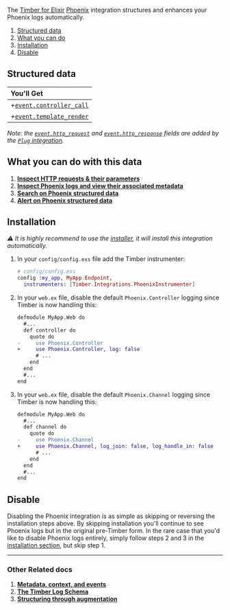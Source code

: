 The [Timber for Elixir](https://github.com/timberio/timber-ruby) [Phoenix](http://phoenixframework.org/) integration structures and enhances your Phoenix logs automatically.

1. [Structured data](#structured-data)
2. [What you can do](#what-you-can-do)
3. [Installation](#installation)
4. [Disable](#disable)

## Structured data

|You'll Get|
|:------|
|<i>+</i>[`event.controller_call`](/docs/concepts/log-json-schema/events/controller-call-event)|
|<i>+</i>[`event.template_render`](/docs/concepts/log-json-schema/events/template-render-event)|

*Note: the [`event.http_request`](/docs/concepts/log-json-schema/events/http-request-event) and [`event.http_response`](/docs/concepts/log-json-schema/events/http-response-event) fields are added by the [`Plug` integration](/docs/languages/elixir/integrations/plug).*


## What you can do with this data

1. [**Inspect HTTP requests & their parameters**](/docs/app/console/inspect-http-requests)
2. [**Inspect Phoenix logs and view their associated metadata**](/docs/app/console/view-metadata-and-context)
3. [**Search on Phoenix structured data**](/docs/app/console/searching)
4. [**Alert on Phoenix structured data**](/docs/app/alerts)


## Installation

*⚠ It is highly recommend to use the [installer](/docs/languages/elixir/installation), it will install this integration automatically.*

1. In your `config/config.exs` file add the Timber instrumenter:

   ```elixir
   # config/config.exs
   config :my_app, MyApp.Endpoint,
     instrumenters: [Timber.Integrations.PhoenixInstrumenter]
   ```

2. In your `web.ex` file, disable the default `Phoenix.Controller` logging since Timber is now handling this:

   ```diff
   defmodule MyApp.Web do
     #...
     def controller do
       quote do
   -     use Phoenix.Controller
   +     use Phoenix.Controller, log: false
         # ...
       end
     end
     #...
   end
   ```

3. In your `web.ex` file, disable the default `Phoenix.Channel` logging since Timber is now handling this:

   ```diff
   defmodule MyApp.Web do
     #...
     def channel do
       quote do
   -     use Phoenix.Channel
   +     use Phoenix.Channel, log_join: false, log_handle_in: false
         # ...
       end
     end
     #...
   end
   ```


## Disable

Disabling the Phoenix integration is as simple as skipping or reversing the installation steps above. By skipping installation you'll continue to see Phoenix logs but in the original pre-Timber form. In the rare case that you'd like to disable Phoenix logs entirely, simply follow steps 2 and 3 in the [installation section](#installation), but skip step 1.

---

### Other Related docs

1. [**Metadata, context, and events**](/docs/concepts/metadata-context-and-events)
2. [**The Timber Log Schema**](/docs/concepts/log-json-schema)
3. [**Structuring through augmentation**](/docs/concepts/structuring-through-augmentation)
